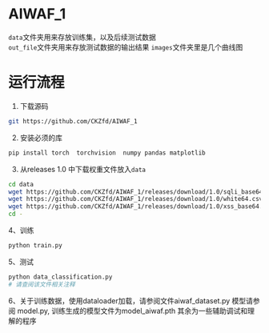 # AIWAF_1
`data`文件夹用来存放训练集，以及后续测试数据  
`out_file`文件夹用来存放测试数据的输出结果
`images`文件夹里是几个曲线图
# 运行流程
1. 下载源码  
```bash
git https://github.com/CKZfd/AIWAF_1
```
2. 安装必须的库
```bash
pip install torch  torchvision  numpy pandas matplotlib
```
3. 从releases 1.0 中下载权重文件放入`data`  
```bash
cd data
wget https://github.com/CKZfd/AIWAF_1/releases/download/1.0/sqli_base64.csv
wget https://github.com/CKZfd/AIWAF_1/releases/download/1.0/white64.csv
wget https://github.com/CKZfd/AIWAF_1/releases/download/1.0/xss_base64.csv
cd -
```
4、训练
```bash
python train.py
```
5、测试
```bash
python data_classification.py
# 请查阅该文件相关注释
```
6、关于训练数据，使用dataloader加载，请参阅文件aiwaf_dataset.py
模型请参阅 model.py, 训练生成的模型文件为model_aiwaf.pth
其余为一些辅助调试和理解的程序


